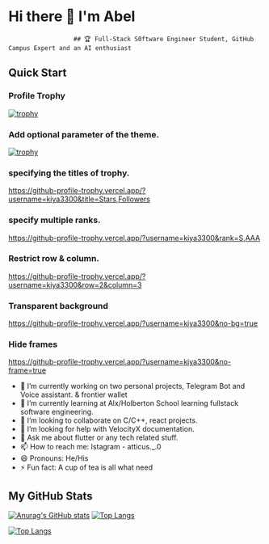 # Hi there 👋 I'm Abel

                      ## 🏆 Full-Stack S0ftware Engineer Student, GitHub Campus Expert and an AI enthusiast
## Quick Start                                                                
### Profile Trophy                                                               
[![trophy](https://github-profile-trophy.vercel.app/?username=kiya3300)](https://github.com/kiya3300/github-profile-trophy)
### Add optional parameter of the theme.
[![trophy](https://github-profile-trophy.vercel.app/?username=kiya3300&theme=onedark)](https://github.com/kiya3300/github-profile-trophy)   
### specifying the titles of trophy.
https://github-profile-trophy.vercel.app/?username=kiya3300&title=Stars,Followers  
### specify multiple ranks.
https://github-profile-trophy.vercel.app/?username=kiya3300&rank=S,AAA 
### Restrict row & column.
https://github-profile-trophy.vercel.app/?username=kiya3300&row=2&column=3                                           
### Transparent background                                                                                    
https://github-profile-trophy.vercel.app/?username=kiya3300&no-bg=true                                           
###  Hide frames                                          
   https://github-profile-trophy.vercel.app/?username=kiya3300&no-frame=true                                       
                                           

- 🔭 I’m currently working on two personal projects, Telegram Bot and Voice assistant. & frontier wallet
- 🌱 I’m currently learning at Alx/Holberton School learning fullstack software engineering.
- 👯 I’m looking to collaborate on C/C++, react projects.
- 🤔 I’m looking for help with VelocityX documentation.
- 💬 Ask me about flutter or any tech related stuff.
- 📫 How to reach me: Istagram - atticus._.0
- 😄 Pronouns: He/His
- ⚡ Fun fact: A cup of tea is all what need

## My GitHub Stats

[![Anurag's GitHub stats](https://github-readme-stats.vercel.app/api?username=kiya3300)](https://github.com/kiya3300/github-readme-stats) [![Top Langs](https://github-readme-stats.vercel.app/api/top-langs/?username=kiya3300&exclude_repo=github-readme-stats,kiya3300.github.io)](https://github.com/kiya3300/github-readme-stats)


[![Top Langs](https://github-readme-stats.vercel.app/api/top-langs/?username=kiya3300&layout=compact)](https://github.com/kiya3300/github-readme-stats)
